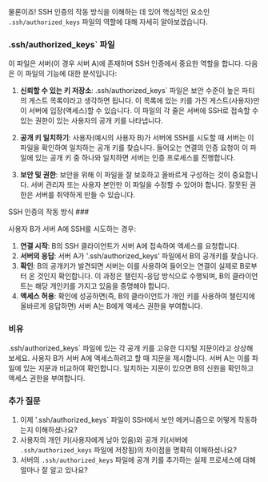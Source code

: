 물론이죠! SSH 인증의 작동 방식을 이해하는 데 있어 핵심적인 요소인 `.ssh/authorized_keys` 파일의 역할에 대해 자세히 알아보겠습니다.

### .ssh/authorized_keys` 파일

이 파일은 서버(이 경우 서버 A)에 존재하며 SSH 인증에서 중요한 역할을 합니다. 다음은 이 파일의 기능에 대한 분석입니다:

1. **신뢰할 수 있는 키 저장소**: .ssh/authorized_keys` 파일은 보안 수준이 높은 파티의 게스트 목록이라고 생각하면 됩니다. 이 목록에 있는 키를 가진 게스트(사용자)만이 서버에 입장(액세스)할 수 있습니다. 이 파일의 각 줄은 서버에 SSH로 접속할 수 있는 권한이 있는 사용자의 공개 키를 나타냅니다.

2. **공개 키 일치하기**: 사용자(예시의 사용자 B)가 서버에 SSH를 시도할 때 서버는 이 파일을 확인하여 일치하는 공개 키를 찾습니다. 들어오는 연결의 인증 요청이 이 파일에 있는 공개 키 중 하나와 일치하면 서버는 인증 프로세스를 진행합니다.

3. **보안 및 권한**: 보안을 위해 이 파일을 잘 보호하고 올바르게 구성하는 것이 중요합니다. 서버 관리자 또는 사용자 본인만 이 파일을 수정할 수 있어야 합니다. 잘못된 권한은 서버를 취약하게 만들 수 있습니다.

SSH 인증의 작동 방식 ###

사용자 B가 서버 A에 SSH를 시도하는 경우:

1. **연결 시작**: B의 SSH 클라이언트가 서버 A에 접속하여 액세스를 요청합니다.
2. **서버의 응답**: 서버 A가 '.ssh/authorized_keys' 파일에서 B의 공개키를 찾습니다.
3. **확인**: B의 공개키가 발견되면 서버는 이를 사용하여 들어오는 연결이 실제로 B로부터 온 것인지 확인합니다. 이 과정은 챌린지-응답 방식으로 수행되며, B의 클라이언트는 해당 개인키를 가지고 있음을 증명해야 합니다.
4. **액세스 허용**: 확인에 성공하면(즉, B의 클라이언트가 개인 키를 사용하여 챌린지에 올바르게 응답하면) 서버 A는 B에게 액세스 권한을 부여합니다.

### 비유

.ssh/authorized_keys` 파일에 있는 각 공개 키를 고유한 디지털 지문이라고 상상해 보세요. 사용자 B가 서버 A에 액세스하려고 할 때 지문을 제시합니다. 서버 A는 이를 파일에 있는 지문과 비교하여 확인합니다. 일치하는 지문이 있으면 B의 신원을 확인하고 액세스 권한을 부여합니다.

### 추가 질문

1. 이제 '.ssh/authorized_keys` 파일이 SSH에서 보안 메커니즘으로 어떻게 작동하는지 이해하셨나요?
2. 사용자의 개인 키(사용자에게 남아 있음)와 공개 키(서버에 `.ssh/authorized_keys` 파일에 저장됨)의 차이점을 명확히 이해하셨나요?
3. 서버의 `.ssh/authorized_keys` 파일에 공개 키를 추가하는 실제 프로세스에 대해 얼마나 잘 알고 있나요?
